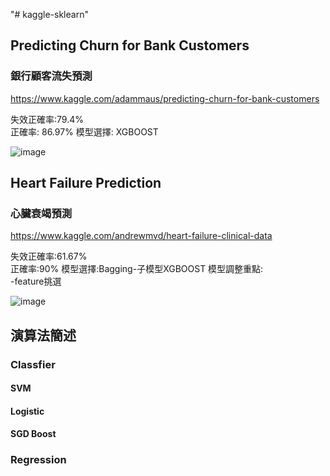 "# kaggle-sklearn" 
## Predicting Churn for Bank Customers  
### 銀行顧客流失預測  
https://www.kaggle.com/adammaus/predicting-churn-for-bank-customers  

失效正確率:79.4%  
正確率: 86.97%
模型選擇: XGBOOST

  
![image](https://user-images.githubusercontent.com/34003955/124261984-0c081180-db64-11eb-9473-95661273f76d.png)
  
  
  
  
## Heart Failure Prediction  
### 心臟衰竭預測  
https://www.kaggle.com/andrewmvd/heart-failure-clinical-data  

失效正確率:61.67%  
正確率:90%
模型選擇:Bagging-子模型XGBOOST 
模型調整重點:  
-feature挑選  

![image](https://user-images.githubusercontent.com/34003955/124262095-2fcb5780-db64-11eb-8a8a-4562cff39db5.png)

## 演算法簡述  

### Classfier  
#### SVM
#### Logistic
#### SGD Boost


### Regression  
